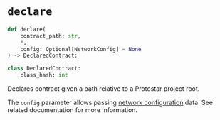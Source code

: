 # `declare`

```python
def declare(
    contract_path: str,
    *,
    config: Optional[NetworkConfig] = None
) -> DeclaredContract:

class DeclaredContract:
    class_hash: int
```
Declares contract given a path relative to a Protostar project root.

The `config` parameter allows passing [network configuration](../../06-deploying/03-network-config.md) data. See related documentation for more information.
